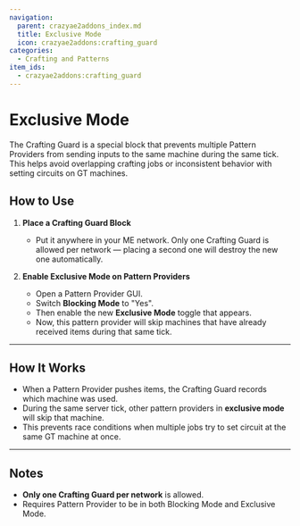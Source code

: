 ```yaml
---
navigation:
  parent: crazyae2addons_index.md
  title: Exclusive Mode
  icon: crazyae2addons:crafting_guard
categories:
  - Crafting and Patterns
item_ids:
  - crazyae2addons:crafting_guard
---
```


# Exclusive Mode

<BlockImage id="crazyae2addons:crafting_guard" scale="4"></BlockImage>

The Crafting Guard is a special block that prevents multiple Pattern Providers from sending inputs to the same machine during the same tick. This helps avoid overlapping crafting jobs or inconsistent behavior with setting circuits on GT machines.

## How to Use

1. **Place a Crafting Guard Block**
    - Put it anywhere in your ME network. Only one Crafting Guard is allowed per network — placing a second one will destroy the new one automatically.

2. **Enable Exclusive Mode on Pattern Providers**
    - Open a Pattern Provider GUI.
    - Switch **Blocking Mode** to "Yes".
    - Then enable the new **Exclusive Mode** toggle that appears.
    - Now, this pattern provider will skip machines that have already received items during that same tick.

---

## How It Works

- When a Pattern Provider pushes items, the Crafting Guard records which machine was used.
- During the same server tick, other pattern providers in **exclusive mode** will skip that machine.
- This prevents race conditions when multiple jobs try to set circuit at the same GT machine at once.

---

## Notes

- **Only one Crafting Guard per network** is allowed.
- Requires Pattern Provider to be in both Blocking Mode and Exclusive Mode.
